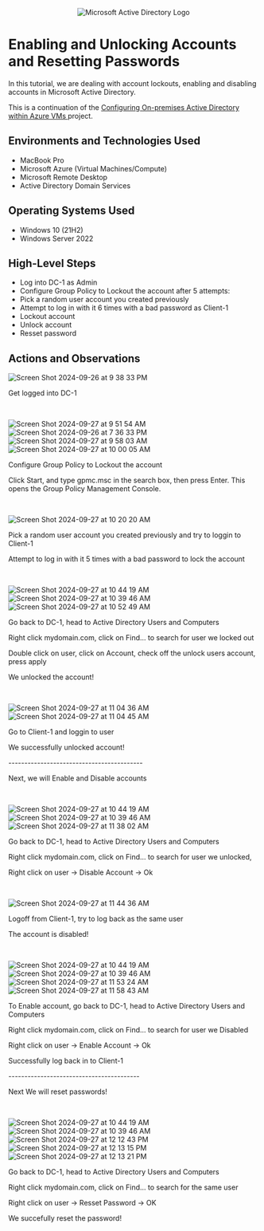 <p align="center">
<img src="https://i.imgur.com/pU5A58S.png" alt="Microsoft Active Directory Logo"/>
</p>

<h1>Enabling and Unlocking Accounts and Resetting Passwords</h1>
In this tutorial, we are dealing with account lockouts, enabling and disabling accounts in Microsoft Active Directory. <p/>
This is a continuation of the <a href= "https://github.com/edgararturocastrejon/configure-ad project">Configuring On-premises Active Directory within Azure VMs </a> project.

<br />


<h2>Environments and Technologies Used</h2>

- MacBook Pro
- Microsoft Azure (Virtual Machines/Compute)
- Microsoft Remote Desktop
- Active Directory Domain Services

<h2>Operating Systems Used </h2>

- Windows 10 (21H2)
- Windows Server 2022

<h2>High-Level Steps</h2>

- Log into DC-1 as Admin
- Configure Group Policy to Lockout the account after 5 attempts:
- Pick a random user account you created previously
- Attempt to log in with it 6 times with a bad password as Client-1
- Lockout account
- Unlock account
- Resset password

<h2>Actions and Observations</h2>

<p>  
  
![Screen Shot 2024-09-26 at 9 38 33 PM](https://github.com/user-attachments/assets/9e3628d9-3555-4350-a935-98f8e1d4e4f0)


</p>
<p>
Get logged into DC-1 
  
</p>
<br />

<p>
  
![Screen Shot 2024-09-27 at 9 51 54 AM](https://github.com/user-attachments/assets/7f6c3d21-d201-415f-b41e-3c4134c227cc)
![Screen Shot 2024-09-26 at 7 36 33 PM](https://github.com/user-attachments/assets/bd768f83-8eda-4782-b594-e8bc18a12c18)
![Screen Shot 2024-09-27 at 9 58 03 AM](https://github.com/user-attachments/assets/7a4060c9-a017-4eeb-b55b-dce3880b9f89)
![Screen Shot 2024-09-27 at 10 00 05 AM](https://github.com/user-attachments/assets/45393860-58f5-4b01-a9f1-04d285356aeb)


</p>
<p>
Configure Group Policy to Lockout the account <p/>
  
<p> Click Start, and type gpmc.msc in the search box, then press Enter. This opens the Group Policy Management Console. <p/>


</p>
<br />

<p>

![Screen Shot 2024-09-27 at 10 20 20 AM](https://github.com/user-attachments/assets/c2e96127-db06-4ee9-94f3-6ca83454ef48)


</p>
<p>
  Pick a random user account you created previously and try to loggin to Client-1
  <p> Attempt to log in with it 5 times with a bad password to lock the account <p/>
    
</p>
<br />

<p>
  
![Screen Shot 2024-09-27 at 10 44 19 AM](https://github.com/user-attachments/assets/53eeaac2-77af-4555-ad5a-3c3214cab9c0)
![Screen Shot 2024-09-27 at 10 39 46 AM](https://github.com/user-attachments/assets/cd2e752f-eca6-4013-97fa-e3c172139f29)
![Screen Shot 2024-09-27 at 10 52 49 AM](https://github.com/user-attachments/assets/a09d5abe-3790-411a-a004-f9f59b646372)

</p>
<p>
Go back to DC-1, head to Active Directory Users and Computers <p/>
    Right click mydomain.com, click on Find... to search for user we locked out
  <p> Double click on user, click on Account, check off the unlock users account, press apply  </p>
        We unlocked the account!
  
</p>
<br />

<p>

![Screen Shot 2024-09-27 at 11 04 36 AM](https://github.com/user-attachments/assets/e78e281d-613c-4076-87c2-bb06e40e9312)
![Screen Shot 2024-09-27 at 11 04 45 AM](https://github.com/user-attachments/assets/3300fa05-dce6-4709-99ea-6cce4eba1e7c)

</p>
<p>
Go to Client-1 and loggin to user <p/>
  We successfully unlocked account!
  <p>------------------------------------------ <p/>
<p> Next, we will Enable and Disable accounts </p>
  
</p>
<br />

<p>

![Screen Shot 2024-09-27 at 10 44 19 AM](https://github.com/user-attachments/assets/53eeaac2-77af-4555-ad5a-3c3214cab9c0)
![Screen Shot 2024-09-27 at 10 39 46 AM](https://github.com/user-attachments/assets/cd2e752f-eca6-4013-97fa-e3c172139f29)
![Screen Shot 2024-09-27 at 11 38 02 AM](https://github.com/user-attachments/assets/804bdece-d4dd-427c-b808-b72f59f0e73a)


</p>
<p>
Go back to DC-1, head to Active Directory Users and Computers <p/>
    Right click mydomain.com, click on Find... to search for user we unlocked, 
  <p> Right click on user -> Disable Account -> Ok </p>
</p>
<br />

<p>
  
![Screen Shot 2024-09-27 at 11 44 36 AM](https://github.com/user-attachments/assets/b5efe220-45ab-4908-ba46-df39d588dc97)


</p>
<p>
  Logoff from Client-1, try to log back as the same user 
  <p> The account is disabled! </p>
</p>
<br />

<p>
  
![Screen Shot 2024-09-27 at 10 44 19 AM](https://github.com/user-attachments/assets/53eeaac2-77af-4555-ad5a-3c3214cab9c0)
![Screen Shot 2024-09-27 at 10 39 46 AM](https://github.com/user-attachments/assets/cd2e752f-eca6-4013-97fa-e3c172139f29)
![Screen Shot 2024-09-27 at 11 53 24 AM](https://github.com/user-attachments/assets/2b83c868-b066-4120-8c6c-5af603f28b0a)
![Screen Shot 2024-09-27 at 11 58 43 AM](https://github.com/user-attachments/assets/f34f29fc-4aa1-4f6c-89f5-24b597c96345)

</p>
<p>
To Enable account, go back to DC-1, head to Active Directory Users and Computers <p/>
    Right click mydomain.com, click on Find... to search for user we Disabled
  <p> Right click on user -> Enable Account -> Ok </p>
  <p> Successfully log back in to Client-1 </p>
  <p> -----------------------------------------</p>
  Next We will reset passwords!
</p>
<br />

<p>
  
![Screen Shot 2024-09-27 at 10 44 19 AM](https://github.com/user-attachments/assets/53eeaac2-77af-4555-ad5a-3c3214cab9c0)
![Screen Shot 2024-09-27 at 10 39 46 AM](https://github.com/user-attachments/assets/cd2e752f-eca6-4013-97fa-e3c172139f29)
![Screen Shot 2024-09-27 at 12 12 43 PM](https://github.com/user-attachments/assets/ef5bb78c-eee1-427f-bcb7-7d60432e0d54)
![Screen Shot 2024-09-27 at 12 13 15 PM](https://github.com/user-attachments/assets/28852eb3-7332-45de-8174-cd200357fe08)
![Screen Shot 2024-09-27 at 12 13 21 PM](https://github.com/user-attachments/assets/78218723-a19c-4644-9f18-9c414435278b)



</p>
<p>
Go back to DC-1, head to Active Directory Users and Computers <p/>
    Right click mydomain.com, click on Find... to search for the same user 
  <p> Right click on user -> Resset Password -> OK </p>
  We succefully reset the password!
</p>
<br />
